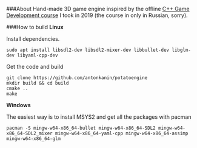 ###About
Hand-made 3D game engine inspired by the offline [C++ Game Development course](https://www.it-academy.by/course/c-game-developer/game-developer/) I took in 2019 (the course in only in Russian, sorry).



###How to build
**Linux**

Install dependencies.

```
sudo apt install libsdl2-dev libsdl2-mixer-dev libbullet-dev libglm-dev libyaml-cpp-dev
```
Get the code and build
```
git clone https://github.com/antonkanin/potatoengine
mkdir build && cd build
cmake ..
make
```


**Windows**

The easiest way is to install MSYS2 and get all the packages with pacman
```
pacman -S mingw-w64-x86_64-bullet mingw-w64-x86_64-SDL2 mingw-w64-x86_64-SDL2_mixer mingw-w64-x86_64-yaml-cpp mingw-w64-x86_64-assimp mingw-w64-x86_64-glm
```
